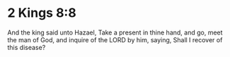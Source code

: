 # 2 Kings 8:8

And the king said unto Hazael, Take a present in thine hand, and go, meet the man of God, and inquire of the LORD by him, saying, Shall I recover of this disease?